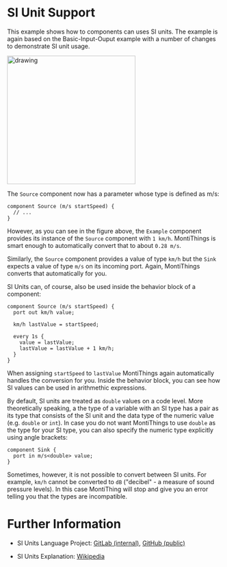 <!-- (c) https://github.com/MontiCore/monticore -->
# SI Unit Support

This example shows how to components can uses SI units. 
The example is again based on the Basic-Input-Ouput example with a number of 
changes to demonstrate SI unit usage.

<img src="../../../docs/SIUnitsMT.png" alt="drawing" width="300px"/>

The `Source` component now has a parameter whose type is defined as m/s:
```
component Source (m/s startSpeed) {
  // ...
}
```
However, as you can see in the figure above, the `Example` component provides
its instance of the `Source` component with `1 km/h`. 
MontiThings is smart enough to automatically convert that to about `0.28 m/s`. 

Similarly, the `Source` component provides a value of type `km/h` but the 
`Sink` expects a value of type `m/s` on its incoming port. 
Again, MontiThings converts that automatically for you.

SI Units can, of course, also be used inside the behavior block of a component:
```
component Source (m/s startSpeed) {
  port out km/h value;

  km/h lastValue = startSpeed;

  every 1s {
    value = lastValue;
    lastValue = lastValue + 1 km/h;
  }
}
```

When assigning `startSpeed` to `lastValue` MontiThings again automatically 
handles the conversion for you. 
Inside the behavior block, you can see how SI values can be used in arithmethic
expressions.

By default, SI units are treated as `double` values on a code level. 
More theoretically speaking, a the type of a variable with an SI type has a 
pair as its type that consists of the SI unit and the data type of the numeric
value (e.g. `double` or `int`). 
In case you do not want MontiThings to use `double` as the type for your SI 
type, you can also specify the numeric type explicitly using angle brackets:
```
component Sink {
  port in m/s<double> value;
}
```

Sometimes, however, it is not possible to convert between SI units. 
For example, `km/h` cannot be converted to `dB` ("decibel" - a measure of 
sound pressure levels). 
In this case MontiThing will stop and give you an error telling you that the 
types are incompatible.


# Further Information

- SI Units Language Project: 
[GitLab (internal)][si-gitlab], 
[GitHub (public)][si-github]

- SI Units Explanation: [Wikipedia][si-wikipedia] 


[si-gitlab]: https://git.rwth-aachen.de/monticore/languages/siunits
[si-github]: https://github.com/MontiCore/siunits
[si-wikipedia]: https://en.wikipedia.org/wiki/International_System_of_Units

